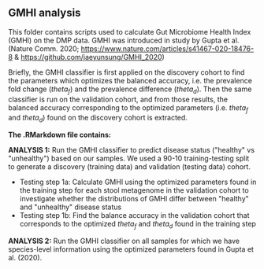 ## GMHI analysis

This folder contains scripts used to calculate Gut Microbiome Health Index (GMHI) on the DMP data. GMHI was introduced in study by Gupta et al. (Nature Comm. 2020; https://www.nature.com/articles/s41467-020-18476-8 & https://github.com/jaeyunsung/GMHI_2020)

Briefly, the GMHI classifier is first applied on the discovery cohort to find the parameters which optimizes the balanced accuracy, i.e. the prevalence fold change (_theta<sub>f</sub>_) and the prevalence difference (_theta<sub>d</sub>_). Then the same classifier is run on the validation cohort, and from those results, the balanced accuracy corresponding to the optimized parameters (i.e. _theta<sub>f</sub>_ and _theta<sub>d</sub>_) found on the discovery cohort is extracted.

**The .RMarkdown file contains:**

**ANALYSIS 1:** Run the GMHI classifier to predict disease status ("healthy" vs "unhealthy") based on our samples. We used a 90-10 training-testing split to generate a discovery (training data) and validation (testing data) cohort.
* Testing step 1a: Calculate GMHI using the optimized parameters found in the training step for each stool metagenome in the validation cohort to investigate whether the distributions of GMHI differ between "healthy" and "unhealthy" disease status
* Testing step 1b: Find the balance accuracy in the validation cohort that corresponds to the optimized _theta<sub>f</sub>_ and _theta<sub>d</sub>_ found in the training step  

**ANALYSIS 2:** Run the GMHI classifier on all samples for which we have species-level information using the optimized parameters found in Gupta et al. (2020).
